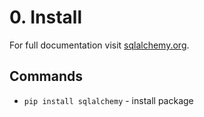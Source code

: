 # 0. Install

For full documentation visit [sqlalchemy.org](https://www.sqlalchemy.org/).

## Commands

* `pip install sqlalchemy` - install package

